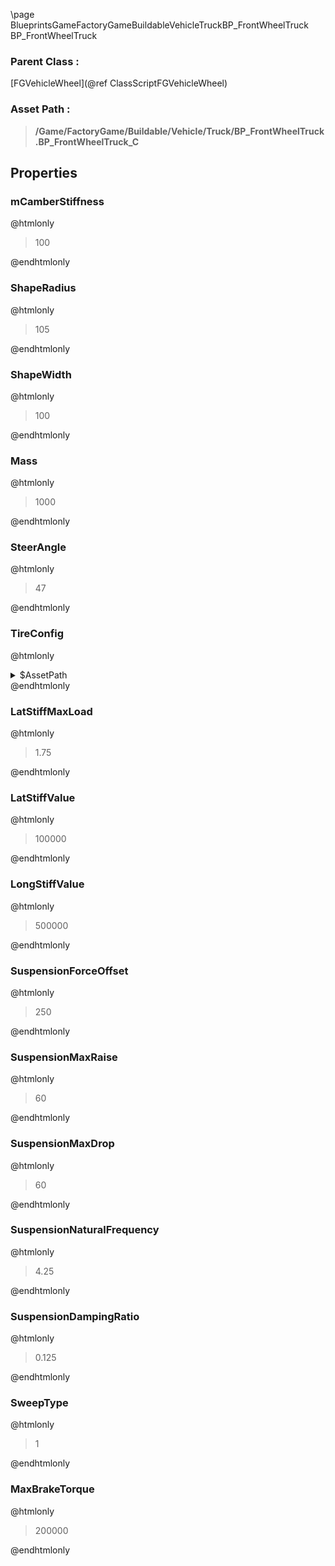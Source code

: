 \page BlueprintsGameFactoryGameBuildableVehicleTruckBP_FrontWheelTruck BP_FrontWheelTruck
### Parent Class :
[FGVehicleWheel](@ref ClassScriptFGVehicleWheel)
### Asset Path :
<b><blockquote>/Game/FactoryGame/Buildable/Vehicle/Truck/BP_FrontWheelTruck.BP_FrontWheelTruck_C</blockquote></b>
## Properties

### mCamberStiffness
@htmlonly
<blockquote>100</blockquote>
@endhtmlonly

### ShapeRadius
@htmlonly
<blockquote>105</blockquote>
@endhtmlonly

### ShapeWidth
@htmlonly
<blockquote>100</blockquote>
@endhtmlonly

### Mass
@htmlonly
<blockquote>1000</blockquote>
@endhtmlonly

### SteerAngle
@htmlonly
<blockquote>47</blockquote>
@endhtmlonly

### TireConfig
@htmlonly
<details>
 <summary>$AssetPath</summary>
<b><a href="_blueprints_game_factory_game_buildable_vehicle_truck_b_p__tire_config_truck.html"><blockquote>BP_TireConfigTruck</blockquote></a></b>
</details>
@endhtmlonly

### LatStiffMaxLoad
@htmlonly
<blockquote>1.75</blockquote>
@endhtmlonly

### LatStiffValue
@htmlonly
<blockquote>100000</blockquote>
@endhtmlonly

### LongStiffValue
@htmlonly
<blockquote>500000</blockquote>
@endhtmlonly

### SuspensionForceOffset
@htmlonly
<blockquote>250</blockquote>
@endhtmlonly

### SuspensionMaxRaise
@htmlonly
<blockquote>60</blockquote>
@endhtmlonly

### SuspensionMaxDrop
@htmlonly
<blockquote>60</blockquote>
@endhtmlonly

### SuspensionNaturalFrequency
@htmlonly
<blockquote>4.25</blockquote>
@endhtmlonly

### SuspensionDampingRatio
@htmlonly
<blockquote>0.125</blockquote>
@endhtmlonly

### SweepType
@htmlonly
<blockquote>1</blockquote>
@endhtmlonly

### MaxBrakeTorque
@htmlonly
<blockquote>200000</blockquote>
@endhtmlonly

